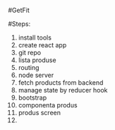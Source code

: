 #GetFit

#Steps:

1. install tools
2. create react app
3. git repo
4. lista produse
5. routing
6. node server
7. fetch products from backend
8. manage state by reducer hook
9. bootstrap
10. componenta produs
11. produs screen
12.

